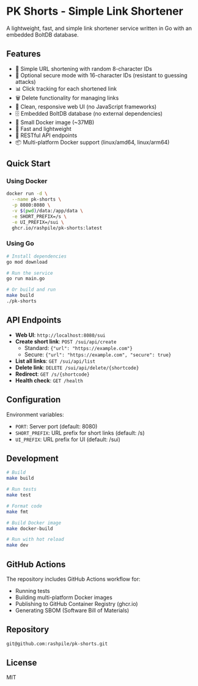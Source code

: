 # PK Shorts - Simple Link Shortener

A lightweight, fast, and simple link shortener service written in Go with an embedded BoltDB database.

## Features

- 🔗 Simple URL shortening with random 8-character IDs
- 🔐 Optional secure mode with 16-character IDs (resistant to guessing attacks)
- 📊 Click tracking for each shortened link
- 🗑️ Delete functionality for managing links
- 🎨 Clean, responsive web UI (no JavaScript frameworks)
- 🗄️ Embedded BoltDB database (no external dependencies)
- 🐳 Small Docker image (~37MB)
- 🚀 Fast and lightweight
- 🔄 RESTful API endpoints
- 📦 Multi-platform Docker support (linux/amd64, linux/arm64)

## Quick Start

### Using Docker

```bash
docker run -d \
  --name pk-shorts \
  -p 8080:8080 \
  -v $(pwd)/data:/app/data \
  -e SHORT_PREFIX=/s \
  -e UI_PREFIX=/sui \
  ghcr.io/rashpile/pk-shorts:latest
```

### Using Go

```bash
# Install dependencies
go mod download

# Run the service
go run main.go

# Or build and run
make build
./pk-shorts
```

## API Endpoints

- **Web UI**: `http://localhost:8080/sui`
- **Create short link**: `POST /sui/api/create`
  - Standard: `{"url": "https://example.com"}`
  - Secure: `{"url": "https://example.com", "secure": true}`
- **List all links**: `GET /sui/api/list`
- **Delete link**: `DELETE /sui/api/delete/{shortcode}`
- **Redirect**: `GET /s/{shortcode}`
- **Health check**: `GET /health`

## Configuration

Environment variables:
- `PORT`: Server port (default: 8080)
- `SHORT_PREFIX`: URL prefix for short links (default: /s)
- `UI_PREFIX`: URL prefix for UI (default: /sui)

## Development

```bash
# Build
make build

# Run tests
make test

# Format code
make fmt

# Build Docker image
make docker-build

# Run with hot reload
make dev
```

## GitHub Actions

The repository includes GitHub Actions workflow for:
- Running tests
- Building multi-platform Docker images
- Publishing to GitHub Container Registry (ghcr.io)
- Generating SBOM (Software Bill of Materials)

## Repository

```bash
git@github.com:rashpile/pk-shorts.git
```

## License

MIT